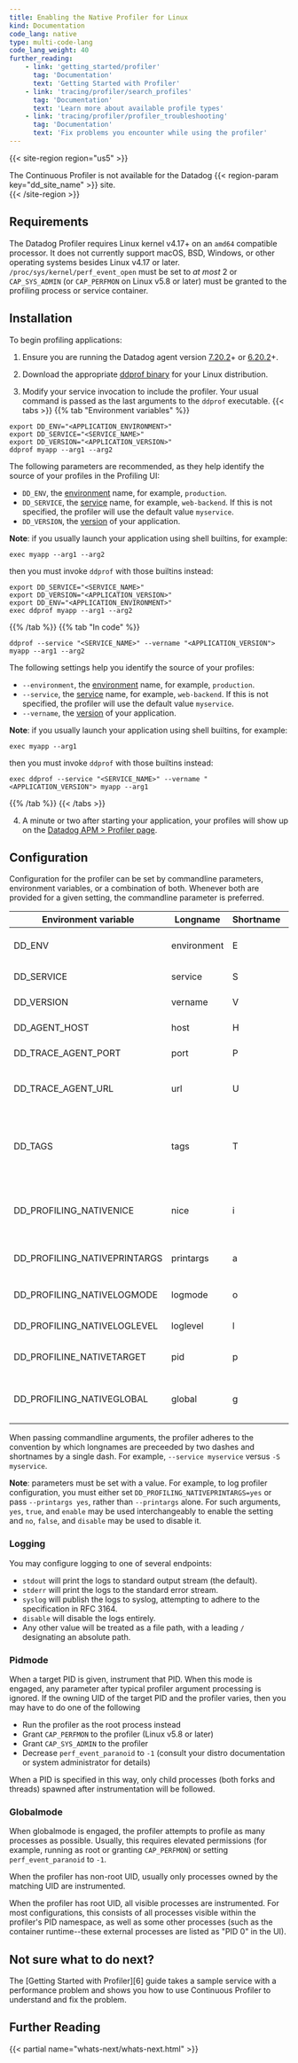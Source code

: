 ```yaml
---
title: Enabling the Native Profiler for Linux
kind: Documentation
code_lang: native
type: multi-code-lang
code_lang_weight: 40
further_reading:
    - link: 'getting_started/profiler'
      tag: 'Documentation'
      text: 'Getting Started with Profiler'
    - link: 'tracing/profiler/search_profiles'
      tag: 'Documentation'
      text: 'Learn more about available profile types'
    - link: 'tracing/profiler/profiler_troubleshooting'
      tag: 'Documentation'
      text: 'Fix problems you encounter while using the profiler'
---
```


{{< site-region region="us5" >}}
<div class="alert alert-warning">
  The Continuous Profiler is not available for the Datadog {{< region-param key="dd_site_name" >}} site.
</div>
{{< /site-region >}}

## Requirements

The Datadog Profiler requires Linux kernel v4.17+ on an `amd64` compatible processor. It does not currently support macOS, BSD, Windows, or other operating systems besides Linux v4.17 or later. `/proc/sys/kernel/perf_event_open` must be set to *at most* 2 or `CAP_SYS_ADMIN` (or `CAP_PERFMON` on Linux v5.8 or later) must be granted to the profiling process or service container.

## Installation

To begin profiling applications:

1. Ensure you are running the Datadog agent version [7.20.2][1]+ or [6.20.2][2]+.

2. Download the appropriate [ddprof binary][3] for your Linux distribution.

3. Modify your service invocation to include the profiler. Your usual command is passed as the last arguments to the `ddprof` executable.
   {{< tabs >}}
{{% tab "Environment variables" %}}

```shell
export DD_ENV="<APPLICATION_ENVIRONMENT>"
export DD_SERVICE="<SERVICE_NAME>"
export DD_VERSION="<APPLICATION_VERSION>"
ddprof myapp --arg1 --arg2
```

The following parameters are recommended, as they help identify the source of your profiles in the Profiling UI:
- `DD_ENV`, the [environment][4] name, for example, `production`.
- `DD_SERVICE`, the [service][4] name, for example, `web-backend`. If this is not specified, the profiler will use the default value `myservice`.
- `DD_VERSION`, the [version][4] of your application.

**Note**: if you usually launch your application using shell builtins, for example:

```shell
exec myapp --arg1 --arg2
```

then you must invoke `ddprof` with those builtins instead:

```shell
export DD_SERVICE="<SERVICE_NAME>"
export DD_VERSION="<APPLICATION_VERSION>"
export DD_ENV="<APPLICATION_ENVIRONMENT>"
exec ddprof myapp --arg1 --arg2
```

{{% /tab %}}
{{% tab "In code" %}}

```shell
ddprof --service "<SERVICE_NAME>" --vername "<APPLICATION_VERSION"> myapp --arg1 --arg2
```

The following settings help you identify the source of your profiles:
- `--environment`, the [environment][4] name, for example, `production`.
- `--service`, the [service][4] name, for example, `web-backend`. If this is not specified, the profiler will use the default value `myservice`.
- `--vername`, the [version][4] of your application.

**Note**: if you usually launch your application using shell builtins, for example:

```shell
exec myapp --arg1
```

then you must invoke `ddprof` with those builtins instead:

```shell
exec ddprof --service "<SERVICE_NAME>" --vername "<APPLICATION_VERSION"> myapp --arg1
```

{{% /tab %}}
{{< /tabs >}}


4. A minute or two after starting your application, your profiles will show up on the [Datadog APM > Profiler page][4].

## Configuration

Configuration for the profiler can be set by commandline parameters, environment variables, or a combination of both. Whenever both are provided for a given setting, the commandline parameter is preferred.

| Environment variable         | Longname    | Shortname | Default   | Description                                                                                                                    |
|------------------------------|-------------|-----------|-----------|--------------------------------------------------------------------------------------------------------------------------------|
| DD_ENV                       | environment | E         |           | The [environment][5] name, for example, `production`.                                                                          |
| DD_SERVICE                   | service     | S         | myservice | The [service][5] name, for example, `web-backend`.                                                                             |
| DD_VERSION                   | vername     | V         |           | The [version][5] of your service.                                                                                              |
| DD_AGENT_HOST                | host        | H         | localhost | The hostname for the Datadog agent.                                                                                            |
| DD_TRACE_AGENT_PORT          | port        | P         | 8126      | The Datadog agent listening port.                                                                                              |
| DD_TRACE_AGENT_URL           | url         | U         |           | `https://<hostname>:<port>` overrides other agent host/port settings.                                                          |
| DD_TAGS                      | tags        | T         |           | Tags to apply to an uploaded profile. Must be a list of `<key>:<value>` separated by commas, such as: `layer:api,team:intake`. |
| DD_PROFILING_NATIVENICE      | nice        | i         |           | Sets the nice level of the profiler without affecting the instrumented processes.                                              |
| DD_PROFILING_NATIVEPRINTARGS | printargs   | a         | no        | Whether or not to log profiler configuration parameters.                                                                       |
| DD_PROFILING_NATIVELOGMODE   | logmode     | o         | stdout    | How to emit profiler logs. See the section on logging for details.                                                             |
| DD_PROFILING_NATIVELOGLEVEL  | loglevel    | l         | warn      | Determines log verbosity.                                                                                                      |
| DD_PROFILINE_NATIVETARGET    | pid         | p         |           | Engages pidmode. See the section on pidmode for details.                                                                       |
| DD_PROFILING_NATIVEGLOBAL    | global      | g         | no        | Engages globalmode. See the section on globalmode for details. Overrides --pid.                                                |

When passing commandline arguments, the profiler adheres to the convention by which longnames are preceeded by two dashes and shortnames by a single dash. For example, `--service myservice` versus `-S myservice`.

**Note**: parameters must be set with a value. For example, to log profiler configuration, you must either set `DD_PROFILING_NATIVEPRINTARGS=yes` or pass `--printargs yes`, rather than `--printargs` alone. For such arguments, `yes`, `true`, and `enable` may be used interchangeably to enable the setting and `no`, `false`, and `disable` may be used to disable it.

### Logging

You may configure logging to one of several endpoints:
- `stdout` will print the logs to standard output stream (the default).
- `stderr` will print the logs to the standard error stream.
- `syslog` will publish the logs to syslog, attempting to adhere to the specification in RFC 3164.
- `disable` will disable the logs entirely.
- Any other value will be treated as a file path, with a leading `/` designating an absolute path.

### Pidmode

When a target PID is given, instrument that PID. When this mode is engaged, any parameter after typical profiler argument processing is ignored. If the owning UID of the target PID and the profiler varies, then you may have to do one of the following
- Run the profiler as the root process instead
- Grant `CAP_PERFMON` to the profiler (Linux v5.8 or later)
- Grant `CAP_SYS_ADMIN` to the profiler
- Decrease `perf_event_paranoid` to `-1` (consult your distro documentation or system administrator for details)

When a PID is specified in this way, only child processes (both forks and threads) spawned after instrumentation will be followed.

### Globalmode

When globalmode is engaged, the profiler attempts to profile as many processes as possible. Usually, this requires elevated permissions (for example, running as root or granting `CAP_PERFMON`) or setting `perf_event_paranoid` to `-1`.

When the profiler has non-root UID, usually only processes owned by the matching UID are instrumented.

When the profiler has root UID, all visible processes are instrumented. For most configurations, this consists of all processes visible within the profiler's PID namespace, as well as some other processes (such as the container runtime--these external processes are listed as "PID 0" in the UI).

## Not sure what to do next?

The [Getting Started with Profiler][6] guide takes a sample service with a performance problem and shows you how to use Continuous Profiler to understand and fix the problem.

## Further Reading

{{< partial name="whats-next/whats-next.html" >}}

[1]: https://app.datadoghq.com/account/settings#agent/overview
[2]: https://app.datadoghq.com/account/settings?agent_version=6#agent
[3]: https://github.com/DataDog/ddprof/releases
[4]: https://app.datadoghq.com/profiling
[5]: /getting_started/tagging/unified_service_tagging
